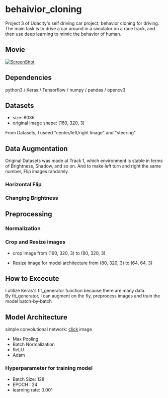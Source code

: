 # behaivior_cloning
Project 3 of Udacity's self driving car project, behavior cloning for driving.  
The main task is to drive a car around in a simulator on a race track, and then use deep learning to mimic the behavior of human.  


## Movie
[![ScreenShot](http://img.youtube.com/vi/qPCW-x0oUvI/0.jpg)](https://youtu.be/qPCW-x0oUvI)



## Dependencies
python3 / Keras / Tensorflow / numpy / pandas / opencv3

## Datasets
- size: 8036
- original image shape: (160, 320, 3)

From Datasets, I useed "center/left/right Image" and "steering"  

## Data Augmentation
Original Datasets was made at Track 1, which environment is stable in terms of Brightness, Shadow, and so on.
And to make left turn and right the same number, Flip images randomly.

### Horizontal Flip
### Changing Brightness 

## Preprocessing
### Normalization
### Crop and Resize images
- crop image from (160, 320, 3) to (80, 320, 3)

- Resize image for model architecture
from (80, 320, 3) to (64, 64, 3)  

## How to Excecute
I utilize Keras's fit_generator function because there are many data.  
By fit_generator, I can augment on the fly, preprocess images and train the model batch-by-batch  

## Model Architecture
simple convolutional network: [click](https://github.com/yukitsuji/behaivior_cloning/blob/master/model.png) image
- Max Pooling
- Batch Normalization
- ReLU
- Adam

### Hyperparameter for training model
- Batch Size: 128
- EPOCH : 24
- learning rate: 0.001
